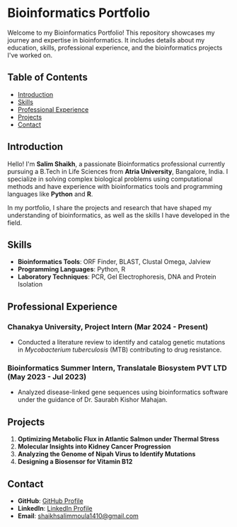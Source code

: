 # Bioinformatics Portfolio

Welcome to my Bioinformatics Portfolio! This repository showcases my journey and expertise in bioinformatics. It includes details about my education, skills, professional experience, and the bioinformatics projects I've worked on. 

## Table of Contents
- [Introduction](#introduction)
- [Skills](#skills)
- [Professional Experience](#professional-experience)
- [Projects](#projects)
- [Contact](#contact)

## Introduction

Hello! I'm **Salim Shaikh**, a passionate Bioinformatics professional currently pursuing a B.Tech in Life Sciences from **Atria University**, Bangalore, India. I specialize in solving complex biological problems using computational methods and have experience with bioinformatics tools and programming languages like **Python** and **R**.

In my portfolio, I share the projects and research that have shaped my understanding of bioinformatics, as well as the skills I have developed in the field.

## Skills

- **Bioinformatics Tools**: ORF Finder, BLAST, Clustal Omega, Jalview
- **Programming Languages**: Python, R
- **Laboratory Techniques**: PCR, Gel Electrophoresis, DNA and Protein Isolation

## Professional Experience

### Chanakya University, Project Intern (Mar 2024 - Present)
- Conducted a literature review to identify and catalog genetic mutations in *Mycobacterium tuberculosis* (MTB) contributing to drug resistance.

### Bioinformatics Summer Intern, Translatale Biosystem PVT LTD (May 2023 - Jul 2023)
- Analyzed disease-linked gene sequences using bioinformatics software under the guidance of Dr. Saurabh Kishor Mahajan.

## Projects

1. **Optimizing Metabolic Flux in Atlantic Salmon under Thermal Stress**
2. **Molecular Insights into Kidney Cancer Progression**
3. **Analyzing the Genome of Nipah Virus to Identify Mutations**
4. **Designing a Biosensor for Vitamin B12**

## Contact

- **GitHub**: [GitHub Profile](https://github.com/salim1410)
- **LinkedIn**: [LinkedIn Profile](https://www.linkedin.com/in/salim-shaikh-5310b71a5/)
- **Email**: [shaikhsalimmoula1410@gmail.com](mailto:shaikhsalimmoula1410@gmail.com)
